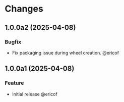 # Changes

<!-- towncrier release notes start -->

## 1.0.0a2 (2025-04-08)


### Bugfix

- Fix packaging issue during wheel creation. @ericof 

## 1.0.0a1 (2025-04-08)


### Feature

- Initial release @ericof
